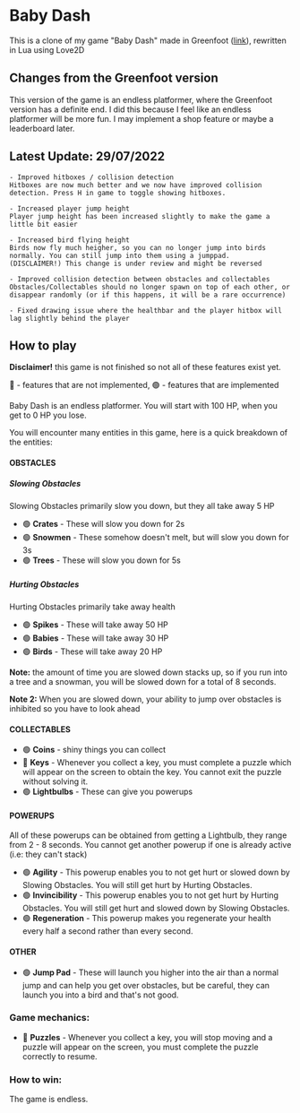 # Baby Dash
This is a clone of my game "Baby Dash" made in Greenfoot ([link](https://www.greenfoot.org/scenarios/29299)), rewritten in Lua using Love2D

## Changes from the Greenfoot version
This version of the game is an endless platformer, where the Greenfoot version has a definite end. I did this because I feel like an endless platformer will be more fun. I may implement a shop feature or maybe a leaderboard later.

## Latest Update: 29/07/2022
```
- Improved hitboxes / collision detection
Hitboxes are now much better and we now have improved collision detection. Press H in game to toggle showing hitboxes.

- Increased player jump height
Player jump height has been increased slightly to make the game a little bit easier

- Increased bird flying height
Birds now fly much heigher, so you can no longer jump into birds normally. You can still jump into them using a jumppad.
(DISCLAIMER!) This change is under review and might be reversed

- Improved collision detection between obstacles and collectables
Obstacles/Collectables should no longer spawn on top of each other, or disappear randomly (or if this happens, it will be a rare occurrence)

- Fixed drawing issue where the healthbar and the player hitbox will lag slightly behind the player
```

## How to play
**Disclaimer!** this game is not finished so not all of these features exist yet.

🔴 - features that are not implemented,
🟢 - features that are implemented

Baby Dash is an endless platformer. You will start with 100 HP, when you get to 0 HP you lose.

You will encounter many entities in this game, here is a quick breakdown of the entities:

#### OBSTACLES
##### Slowing Obstacles
Slowing Obstacles primarily slow you down, but they all take away 5 HP
- 🟢 **Crates** - These will slow you down for 2s
- 🟢 **Snowmen** - These somehow doesn't melt, but will slow you down for 3s
- 🟢 **Trees** - These will slow you down for 5s
##### Hurting Obstacles
Hurting Obstacles primarily take away health
- 🟢 **Spikes** - These will take away 50 HP
- 🟢 **Babies** - These will take away 30 HP
- 🟢 **Birds** - These will take away 20 HP

**Note:** the amount of time you are slowed down stacks up, so if you run into a tree and a snowman, you will be slowed down for a total of 8 seconds.

**Note 2:** When you are slowed down, your ability to jump over obstacles is inhibited so you have to look ahead

#### COLLECTABLES
- 🟢 **Coins** - shiny things you can collect
- 🔴 **Keys** - Whenever you collect a key, you must complete a puzzle which will appear on the screen to obtain the key. You cannot exit the puzzle without solving it.
- 🟢 **Lightbulbs** - These can give you powerups

#### POWERUPS
All of these powerups can be obtained from getting a Lightbulb, they range from 2 - 8 seconds. You cannot get another powerup if one is already active (i.e: they can't stack)
- 🟢 **Agility** - This powerup enables you to not get hurt or slowed down by Slowing Obstacles. You will still get hurt by Hurting Obstacles.
- 🟢 **Invincibility** - This powerup enables you to not get hurt by Hurting Obstacles. You will still get hurt and slowed down by Slowing Obstacles.
- 🟢 **Regeneration** - This powerup makes you regenerate your health every half a second rather than every second.

#### OTHER
- 🟢 **Jump Pad** - These will launch you higher into the air than a normal jump and can help you get over obstacles, but be careful, they can launch you into a bird and that's not good.

### Game mechanics:

- 🔴 **Puzzles** -
Whenever you collect a key, you will stop moving and a puzzle will appear on the screen, you must complete the puzzle correctly to resume.

### How to win:

The game is endless.
